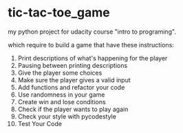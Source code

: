 # tic-tac-toe_game
my python project for udacity course "intro to programing".

 which require to build a game that have these instructions:
 
 1. Print descriptions of what's happening for the player
 2. Pausing between printing descriptions
 3. Give the player some choices
 4. Make sure the player gives a valid input
 5. Add functions and refactor your code
 6. Use randomness in your game
 7. Create win and lose conditions
 8. Check if the player wants to play again
 9. Check your style with pycodestyle
 10. Test Your Code
